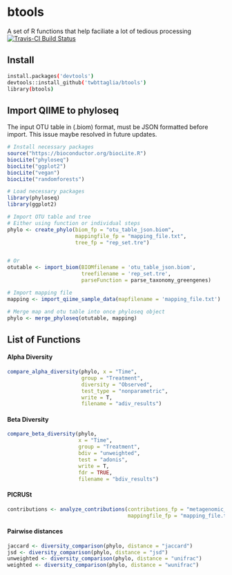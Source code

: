 # btools
A set of R functions that help faciliate a lot of tedious processing  
[![Travis-CI Build Status](https://travis-ci.org/twbattaglia/btools.svg?branch=master)](https://travis-ci.org/twbattaglia/btools)

## Install
```bash
install.packages('devtools')
devtools::install_github('twbttaglia/btools')
library(btools)
```

## Import QIIME to phyloseq
The input OTU table in (.biom) format, must be JSON formatted before import. This issue maybe resolved in future updates.

```R
# Install necessary packages
source("https://bioconductor.org/biocLite.R")
biocLite("phyloseq")
biocLite("ggplot2")
biocLite("vegan")
biocLite("randomforests")

# Load necessary packages
library(phyloseq)
library(ggplot2)

# Import OTU table and tree
# Either using function or individual steps
phylo <- create_phylo(biom_fp = "otu_table_json.biom",
                      mappingfile_fp = "mapping_file.txt",
                      tree_fp = "rep_set.tre")


# Or
otutable <- import_biom(BIOMfilename = 'otu_table_json.biom', 
                        treefilename = 'rep_set.tre', 
                        parseFunction = parse_taxonomy_greengenes)

# Import mapping file
mapping <- import_qiime_sample_data(mapfilename = 'mapping_file.txt')

# Merge map and otu table into once phyloseq object
phylo <- merge_phyloseq(otutable, mapping)
```


## List of Functions
#### Alpha Diversity
```R
compare_alpha_diversity(phylo, x = "Time", 
                        group = "Treatment", 
                        diversity = "Observed",
                        test_type = "nonparametric", 
                        write = T, 
                        filename = "adiv_results") 
```

#### Beta Diversity
```R
compare_beta_diversity(phylo, 
                       x = "Time",
                       group = "Treatment",
                       bdiv = "unweighted",
                       test = "adonis", 
                       write = T, 
                       fdr = TRUE,
                       filename = "bdiv_results")
```

#### PICRUSt
```R
contributions <- analyze_contributions(contributions_fp = "metagenomic_contributions.tab", 
                                       mappingfile_fp = "mapping_file.txt")
```

#### Pairwise distances
```R
jaccard <- diversity_comparison(phylo, distance = "jaccard")
jsd <- diversity_comparison(phylo, distance = "jsd")
unweighted <- diversity_comparison(phylo, distance = "unifrac")
weighted <- diversity_comparison(phylo, distance = "wunifrac")

```


